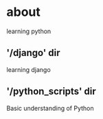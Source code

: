 # about
learning python

## '/django' dir
learning django

## '/python_scripts' dir
Basic understanding of Python